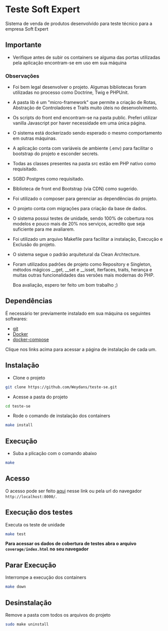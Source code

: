 # Teste Soft Expert 

Sistema de venda de produtos desenvolvido para teste técnico para a empresa Soft Expert



## Importante

 - Verifique antes de subir os containers se alguma das portas utilizadas pela aplicação encontram-se em uso em sua máquina



### Observações

- Foi bem legal desenvolver o projeto. Algumas bibliotecas foram utilizadas no processo como Doctrine, Twig e PHPUnit.
- A pasta lib é um "micro-framework" que permite a criação de Rotas, Abstração de Controladores e Traits muito úteis no desenvolvimento.
- Os scripts do front end encontram-se na pasta public. Preferi utilizar vanilla Javascript por haver necessidade em uma única página.
- O sistema está dockerizado sendo esperado o mesmo comportamento em outras máquinas.
- A aplicação conta com variáveis de ambiente (.env) para facilitar o bootstrap do projeto e esconder secrets.
- Todas as classes presentes na pasta src estão em PHP nativo como requisitado.
- SGBD Postgres como requisitado.
- Biblioteca de front end Bootstrap (via CDN) como sugerido.
- Foi utilizado o composer para gerenciar as dependências do projeto.
- O projeto conta com migrações para criação da base de dados.
- O sistema possui testes de unidade, sendo 100% de cobertura nos modelos e pouco mais de 20% nos serviços, acredito que seja suficiente para me avaliarem.
- Foi utilizado um arquivo Makefile para facilitar a instalação, Execução e Exclusão do projeto.
- O sistema segue o padrão arquitetural da Clean Archtecture.
- Foram utilizados padrões de projeto como Repository e Singleton, métodos mágicos \__get, \__set e \__isset, iterfaces, traits, herança e muitas outras funcionalidades das versões mais modernas do PHP. 

  Boa avaliação, espero ter feito um bom trabalho ;)

## Dependências

É necessário ter previamente instalado em sua máquina os seguintes softwares:

- [git](https://git-scm.com/downloads)
- [Docker](https://docs.docker.com/engine/install/)
- [docker-compose](https://docs.docker.com/compose/install/)

Clique nos links acima para acessar a página de instalação de cada um.



## Instalação

- Clone o projeto
```bash
git clone https://github.com/Weydans/teste-se.git
```

- Acesse a pasta do projeto
```bash
cd teste-se
```

- Rode o comando de instalação dos containers
```bash
make install
```


## Execução

- Suba a plicação com o comando abaixo
```bash
make
```



## Acesso

O acesso pode ser feito [aqui](http://localhost:8000/) nesse link ou pela url do navegador `http://localhost:8000/`.


## Execução dos testes

Executa os teste de unidade 
```bash
make test
```

__Para acessar os dados de cobertura de testes abra o arquivo `coverage/index.html` no seu navegador__




## Parar Execução

Interrompe a execução dos containers
```bash
make down
```



## Desinstalação

Remove a pasta com todos os arquivos do projeto
```bash
sudo make uninstall
```
